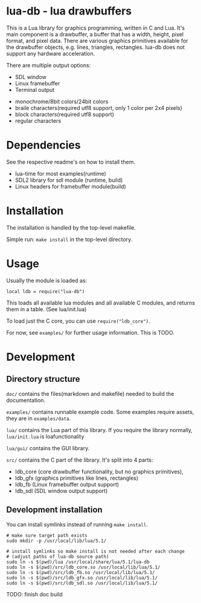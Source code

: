 # lua-db - lua drawbuffers

This is a Lua library for graphics programming, written in C and Lua.
It's main component is a drawbuffer, a buffer that has a width, height,
pixel format, and pixel data. There are various graphics primitives
available for the drawbuffer objects, e.g. lines, triangles, rectangles.
lua-db does not support any hardware acceleration.

There are multiple output options:
 * SDL window
 * Linux framebuffer
 * Terminal output
  - monochrome/8bit colors/24bit colors
  - braile characters(required utf8 support, only 1 color per 2x4 pixels)
  - block characters(required utf8 support)
  - regular characters



# Dependencies

See the respective readme's on how to install them.

 * lua-time for most examples(runtime)
 * SDL2 library for sdl module (runtime, build)
 * Linux headers for framebuffer module(build)




# Installation

The installation is handled by the top-level makefile.

Simple run: `make install` in the top-level directory.




# Usage

Usually the module is loaded as:
```
local ldb = require("lua-db")
```

This loads all available lua modules and all available C modules, and returns
them in a table. (See lua/init.lua)

To load just the C core, you can use `require("ldb_core")`.

For now, see `examples/` for further usage information. This is TODO.



# Development

## Directory structure

`doc/` contains the files(markdown and makefile) needed to build the documentation.

`examples/` contains runnable example code. Some examples require assets, they are in `examples/data`.

`lua/` contains the Lua part of this library. If you require the library normally, `lua/init.lua` is loafunctionality

`lua/gui/` contains the GUI library.

`src/` contains the C part of the library. It's split into 4 parts:
 * ldb_core (core drawbuffer functionality, but no graphics primitives),
 * ldb_gfx (graphics primitives like lines, rectangles)
 * ldb_fb (Linux framebuffer output support)
 * ldb_sdl (SDL window output support)




## Development installation

You can install symlinks instead of running `make install`.

```
# make sure target path exists
sudo mkdir -p /usr/local/lib/lua/5.1/

# install symlinks so make install is not needed after each change
# (adjust paths of lua-db source path)
sudo ln -s $(pwd)/lua /usr/local/share/lua/5.1/lua-db
sudo ln -s $(pwd)/src/ldb_core.so /usr/local/lib/lua/5.1/
sudo ln -s $(pwd)/src/ldb_fb.so /usr/local/lib/lua/5.1/
sudo ln -s $(pwd)/src/ldb_gfx.so /usr/local/lib/lua/5.1/
sudo ln -s $(pwd)/src/ldb_sdl.so /usr/local/lib/lua/5.1/
```





TODO: finish doc build

